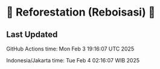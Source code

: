 
# 🌳 Reforestation (Reboisasi) 🌲

## Last Updated

GitHub Actions time: Mon Feb  3 19:16:07 UTC 2025

Indonesia/Jakarta time: Tue Feb  4 02:16:07 WIB 2025
